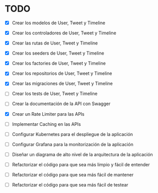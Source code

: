 # TODO

- [X] Crear los modelos de User, Tweet y Timeline
- [X] Crear los controladores de User, Tweet y Timeline
- [X] Crear las rutas de User, Tweet y Timeline
- [X] Crear los seeders de User, Tweet y Timeline
- [X] Crear los factories de User, Tweet y Timeline
- [X] Crear los repositorios de User, Tweet y Timeline
- [X] Crear las migraciones de User, Tweet y Timeline

- [ ] Crear los tests de User, Tweet y Timeline
- [ ] Crear la documentación de la API con Swagger
- [X] Crear un Rate Limiter para las APIs
- [ ] Implementar Caching en las APIs
- [ ] Configurar Kubernetes para el despliegue de la aplicación
- [ ] Configurar Grafana para la monitorización de la aplicación
- [ ] Diseñar un diagrama de alto nivel de la arquitectura de la aplicación

- [ ] Refactorizar el código para que sea más limpio y fácil de entender
- [ ] Refactorizar el código para que sea más fácil de mantener
- [ ] Refactorizar el código para que sea más fácil de testear

